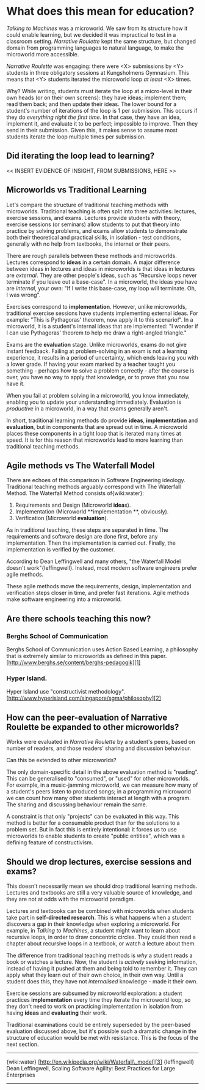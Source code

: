 # What does this mean for education?

*Talking to Machines* was a microworld. We saw from its structure how it could enable learning, but we decided it was impractical to test in a classroom setting. *Narrative Roulette* kept the same structure, but changed domain from programming languages to natural language, to make the microworld more accessible.

*Narrative Roulette* was engaging: there were \<X\> submissions by \<Y\> students in three obligatory sessions at Kungsholmens Gymnasium. This means that \<Y\> students iterated the microworld loop *at least* \<X\> times. 

Why? While writing, students must iterate the loop at a micro-level in their own heads (or on their own screens): they have ideas; implement them; read them back; and then update their ideas. The lower bound for a student's number of iterations of the loop is 1 per submission. This occurs if they do *everything right the first time*. In that case, they have an idea, implement it, and evaluate it to be perfect; impossible to improve. Then they send in their submission. Given this, it makes sense to assume most students iterate the loop multiple times per submission.

## Did iterating the loop lead to learning?

\<\< INSERT EVIDENCE OF INSIGHT, FROM SUBMISSIONS, HERE \>\>

## Microworlds vs Traditional Learning

Let's compare the structure of traditional teaching methods with  microworlds. Traditional teaching is often split into three activities: lectures, exercise sessions, and exams. Lectures provide students with theory, exercise sessions (or seminars) allow students to put that theory into practice by solving problems, and exams allow students to demonstrate both their theoretical and practical skills, in isolation - test conditions, generally with no help from textbooks, the internet or their peers.  

There are rough parallels between these methods and microworlds. Lectures correspond to **ideas** in a certain domain. A major difference between ideas in lectures and ideas in microworlds is that ideas in lectures are *external*. They are other people's ideas, such as "Recursive loops never terminate if you leave out a base-case". In a microworld, the ideas you have are *internal*, your own: "If I write this base-case, my loop will terminate. Oh, I was wrong".

Exercises correspond to **implementation**. However, unlike microworlds, traditional exercise sessions have students implementing external ideas. For example: "This is Pythagoras' theorem, now apply it to this scenario!". In a microworld, it is a student's internal ideas that are implemented: "I wonder if I can use Pythagoras' theorem to help me draw a right-angled triangle."

Exams are the **evaluation** stage. Unlike microworlds, exams do not give instant feedback. Failing at problem-solving in an exam is not a learning experience, it results in a period of uncertainty, which ends leaving you with a lower grade. If having your exam marked by a teacher taught you something - perhaps how to solve a problem correctly - after the course is over, you have no way to apply that knowledge, or to prove that you now have it. 

When you fail at problem solving in a microworld, you know immediately, enabling you to update your understanding immediately. Evaluation is *productive* in a microworld, in a way that exams generally aren't.

In short, traditional learning methods do provide **ideas**, **implementation** and **evaluation**, but in components that are spread out in time. A microworld places these components in a tight loop that is iterated many times at speed. It is for this reason that microworlds lead to more learning than traditional teaching methods.

## Agile methods vs The Waterfall Model

There are echoes of this comparison in Software Engineering ideology. Traditional teaching methods arguably correspond with The Waterfall Method. The Waterfall Method consists of{wiki:water}: 
1. Requirements and Design (Microworld **idea**s).
2. Implementation (Microworld **implementation **, obviously).
3. Verification (Microworld **evaluation**). 

As in traditional teaching, these steps are separated in time. The requirements and software design are done first, before any implementation. Then the implementation is carried out. Finally, the implementation is verified by the customer. 

According to Dean Leffingwell and many others, "the Waterfall Model doesn't work"{leffingwell}. Instead, most modern software engineers prefer agile methods. 

These agile methods move the requirements, design, implementation and verification steps closer in time, and prefer fast iterations. Agile methods make software engineering into a microworld.

## Are there schools teaching this now?

### Berghs School of Communication

Berghs School of Communication uses Action Based Learning, a philosophy that is extremely similar to microworlds as defined in this paper.
[http://www.berghs.se/content/berghs-pedagogik][1]

### Hyper Island.

Hyper Island use "constructivist methodology".
[http://www.hyperisland.com/singapore/sgma/philosophy][2]

## How can the peer-evaluation of Narrative Roulette be expanded to other microworlds?

Works were evaluated in *Narrative Roulette* by a student's peers, based on number of readers, and those readers' sharing and discussion behaviour. 

Can this be extended to other microworlds?

The only domain-specific detail in the above evaluation method is "reading". This can be generalised to "consumed", or "used" for other microworlds. For example, in a music-jamming microworld, we can measure how many of a student's peers listen to produced songs; in a programming microworld we can count how many other students interact at length with a program. The sharing and discussing behaviour remain the same.

A constraint is that only "projects" can be evaluated in this way. This method is better for a consumable product than for the solutions to a problem set. But in fact this is entirely intentional: it forces us to use microworlds to enable students to create "public entities", which was a defining feature of constructivism. 

## Should we drop lectures, exercise sessions and exams?

This doesn't necessarily mean we should drop traditional learning methods. Lectures and textbooks are still a very valuable source of knowledge, and they are not at odds with the microworld paradigm.

Lectures and textbooks can be combined with microworlds when students take part in **self-directed research**. This is what happens when a student discovers a gap in their knowledge when exploring a microworld. For example, in *Talking to Machines*, a student might want to learn about recursive loops, in order to draw concentric circles. They could then read a chapter about recursive loops in a textbook, or watch a lecture about them.

The difference from traditional teaching methods is *why* a student reads a book or watches a lecture. Now, the student is *actively* seeking information, instead of having it pushed at them and being told to remember it. They can apply what they learn out of their own choice, in their own way. Until a student does this, they have not *internalised* knowledge - made it their own.

Exercise sessions are subsumed by microworld exploration: a student practices **implementation** every time they iterate the microworld loop, so they don't need to work on practicing implementation in isolation from having **ideas** and **evaluating** their work. 

Traditional examinations could be entirely superseded by the peer-based evaluation discussed above, but it's possible such a dramatic change in the structure of education would be met with resistance. This is the focus of the next section.

---- ------------
{wiki:water} [http://en.wikipedia.org/wiki/Waterfall\_model][3]
{leffingwell} Dean Leffingwell, Scaling Software Agility: Best Practices for Large Enterprises
---- ------------

[1]:	http://www.berghs.se/content/berghs-pedagogik
[2]:	http://www.hyperisland.com/singapore/sgma/philosophy
[3]:	http://en.wikipedia.org/wiki/Waterfall_model